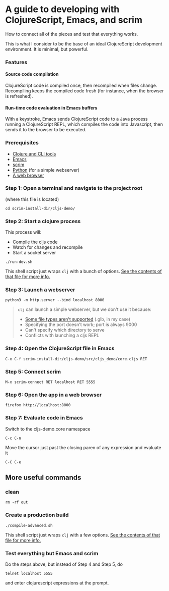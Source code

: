 # A guide to developing with ClojureScript, Emacs, and scrim

How to connect all of the pieces and test that everything works.

This is what I consider to be the base of an ideal ClojureScript development environment. It is minimal, but powerful.

### Features

#### Source code compilation

  ClojureScript code is compiled once, then recompiled when files change. Recompiling keeps the compiled code fresh (for instance, when the browser is refreshed).

#### Run-time code evaluation in Emacs buffers

  With a keystroke, Emacs sends ClojureScript code to a Java process running a ClojureScript REPL, which compiles the code into Javascript, then sends it to the browser to be executed.

### Prerequisites

* [Clojure and CLI tools](https://clojure.org/guides/getting_started#_clojure_installer_and_cli_tools)
* [Emacs](https://www.gnu.org/software/emacs/)
* [scrim](https://github.com/austinhaas/scrim)
* [Python](https://www.python.org/) (for a simple webserver)
* [A web browser](https://www.mozilla.org/en-US/firefox/new/)

### Step 1: Open a terminal and navigate to the project root

(where this file is located)

```
cd scrim-install-dir/cljs-demo/
```

### Step 2: Start a clojure process

This process will:
* Compile the cljs code
* Watch for changes and recompile
* Start a socket server

```
./run-dev.sh
```

This shell script just wraps `clj` with a bunch of options. [See the contents of that file for more info.](run-dev.sh)

### Step 3: Launch a webserver
```
python3 -m http.server --bind localhost 8000
```

> `clj` can launch a simple webserver, but we don't use it because:
> - [Some file types aren't supported](https://clojure.atlassian.net/browse/CLJS-2433) (.glb, in my case)
> - Specifying the port doesn't work; port is always 9000
> - Can't specify which directory to serve
> - Conflicts with launching a cljs REPL

### Step 4: Open the ClojureScript file in Emacs
```
C-x C-f scrim-install-dir/cljs-demo/src/cljs_demo/core.cljs RET
```

### Step 5: Connect scrim
```
M-x scrim-connect RET localhost RET 5555
```

### Step 6: Open the app in a web browser
```
firefox http://localhost:8000
```

### Step 7: Evaluate code in Emacs

Switch to the cljs-demo.core namespace
```
C-c C-n
```

Move the cursor just past the closing paren of any expression and evaluate it
```
C-C C-e
```

## More useful commands

### clean
```
rm -rf out
```

### Create a production build
```
./compile-advanced.sh
```

This shell script just wraps `clj` with a few options. [See the contents of that file for more info.](compile-advanced.sh)

### Test everything but Emacs and scrim

Do the steps above, but instead of Step 4 and Step 5, do

```
telnet localhost 5555
```
and enter clojurescript expressions at the prompt.
